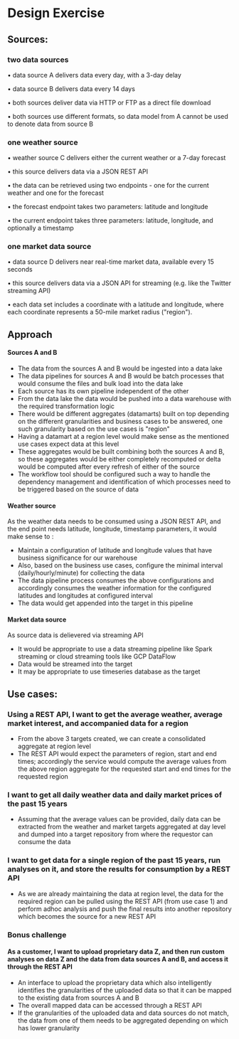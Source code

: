 # Design Exercise

## Sources:
### two data sources
•	data source A delivers data every day, with a 3-day delay

•	data source B delivers data every 14 days

•	both sources deliver data via HTTP or FTP as a direct file download

•	both sources use different formats, so data model from A cannot be used to denote data from source B
### one weather source
•	weather source C delivers either the current weather or a 7-day forecast

•	this source delivers data via a JSON REST API

•	the data can be retrieved using two endpoints - one for the current weather and one for the forecast

•	the forecast endpoint takes two parameters: latitude and longitude

•	the current endpoint takes three parameters: latitude, longitude, and optionally a timestamp
### one market data source
•	data source D delivers near real-time market data, available every 15 seconds

•	this source delivers data via a JSON API for streaming (e.g. like the Twitter streaming API)

•	each data set includes a coordinate with a latitude and longitude, where each coordinate represents a 50-mile market radius ("region").


## Approach

#### Sources A and B
* The data from the sources A and B would be ingested into a data lake
* The data pipelines for sources A and B would be batch processes that would consume the files and bulk load into the data lake
* Each source has its own pipeline independent of the other
* From the data lake the data would be pushed into a data warehouse with the required transformation logic
* There would be different aggregates (datamarts) built on top depending on the different granularities and business cases to be answered, one such granularity based on the use cases is "region"
* Having a datamart at a region level would make sense as the mentioned use cases expect data at this level
* These aggregates would be built combining both the sources A and B, so these aggregates would be either completely recomputed or delta would be computed after every refresh of either of the source
* The workflow tool should be configured such a way to handle the dependency management and identification of which processes need to be triggered based on the source of data

#### Weather source

As the weather data needs to be consumed using a JSON REST API, and the end point needs latitude, longitude, timestamp parameters, it would make sense to :

* Maintain a configuration of latitude and longitude values that have business significance for our warehouse
* Also, based on the business use cases, configure the minimal interval (daily/hourly/minute) for collecting the data
* The data pipeline process consumes the above configurations and accordingly consumes the weather information for the configured latitudes and longitudes at configured interval
* The data would get appended into the target in this pipeline

#### Market data source

As source data is delievered via streaming API

* It would be appropriate to use a data streaming pipeline like Spark streaming or cloud streaming tools like GCP DataFlow
* Data would be streamed into the target
* It may be appropriate to use timeseries database as the target

## Use cases:
### Using a REST API, I want to get the average weather, average market interest, and accompanied data for a region
* From the above 3 targets created, we can create a consolidated aggregate at region level
* The REST API would expect the parameters of region, start and end times; accordingly the service would compute the average values from the above region aggregate for the requested start and end times for the requested region

### I want to get all daily weather data and daily market prices of the past 15 years
* Assuming that the average values can be provided, daily data can be extracted from the weather and market targets aggregated at day level and dumped into a target repository from where the requestor can consume the data

### I want to get data for a single region of the past 15 years, run analyses on it, and store the results for consumption by a REST API
* As we are already maintaining the data at region level, the data for the required region can be pulled using the REST API (from use case 1) and perform adhoc analysis and push the final results into another repository which becomes the source for a new REST API

### Bonus challenge
#### As a customer, I want to upload proprietary data Z, and then run custom analyses on data Z and the data from data sources A and B, and access it through the REST API
* An interface to upload the proprietary data which also intelligently identifies the granularities of the uploaded data so that it can be mapped to the existing data from sources A and B
* The overall mapped data can be accessed through a REST API
* If the granularities of the uploaded data and data sources do not match, the data from one of them needs to be aggregated depending on which has lower granularity
